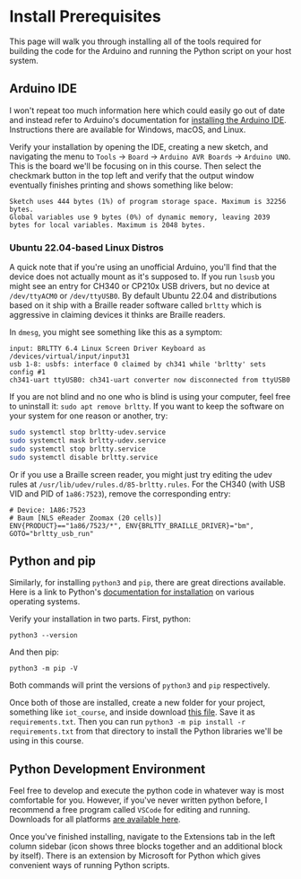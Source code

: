 # Install Prerequisites

This page will walk you through installing all of the tools required for building the code for the Arduino and running the Python script on your host system.

## Arduino IDE

I won't repeat too much information here which could easily go out of date and instead refer to Arduino's documentation for [installing the Arduino IDE](https://support.arduino.cc/hc/en-us/articles/360019833020-Download-and-install-Arduino-IDE). Instructions there are available for Windows, macOS, and Linux.

Verify your installation by opening the IDE, creating a new sketch, and navigating the menu to `Tools` -> `Board` -> `Arduino AVR Boards` -> `Arduino UNO`. This is the board we'll be focusing on in this course. Then select the checkmark button in the top left and verify that the output window eventually finishes printing and shows something like below:

```
Sketch uses 444 bytes (1%) of program storage space. Maximum is 32256 bytes.
Global variables use 9 bytes (0%) of dynamic memory, leaving 2039 bytes for local variables. Maximum is 2048 bytes.
```

### Ubuntu 22.04-based Linux Distros

A quick note that if you're using an unofficial Arduino, you'll find that the device does not actually mount as it's supposed to. If you run `lsusb` you might see an entry for CH340 or CP210x USB drivers, but no device at `/dev/ttyACM0` or `/dev/ttyUSB0`. By default Ubuntu 22.04 and distributions based on it ship with a Braille reader software called `brltty` which is aggressive in claiming devices it thinks are Braille readers.

In `dmesg`, you might see something like this as a symptom:
```
input: BRLTTY 6.4 Linux Screen Driver Keyboard as /devices/virtual/input/input31
usb 1-8: usbfs: interface 0 claimed by ch341 while 'brltty' sets config #1
ch341-uart ttyUSB0: ch341-uart converter now disconnected from ttyUSB0
```

If you are not blind and no one who is blind is using your computer, feel free to uninstall it: `sudo apt remove brltty`. If you want to keep the software on your system for one reason or another, try:
```sh
sudo systemctl stop brltty-udev.service
sudo systemctl mask brltty-udev.service
sudo systemctl stop brltty.service
sudo systemctl disable brltty.service
```

Or if you use a Braille screen reader, you might just try editing the udev rules at `/usr/lib/udev/rules.d/85-brltty.rules`. For the CH340 (with USB VID and PID of `1a86:7523`), remove the corresponding entry:
```
# Device: 1A86:7523
# Baum [NLS eReader Zoomax (20 cells)]
ENV{PRODUCT}=="1a86/7523/*", ENV{BRLTTY_BRAILLE_DRIVER}="bm", GOTO="brltty_usb_run"
```

## Python and pip

Similarly, for installing `python3` and `pip`, there are great directions available. Here is a link to Python's [documentation for installation](https://wiki.python.org/moin/BeginnersGuide/Download) on various operating systems.

Verify your installation in two parts. First, python:
```
python3 --version
```

And then pip:
```
python3 -m pip -V
```

Both commands will print the versions of `python3` and `pip` respectively.

Once both of those are installed, create a new folder for your project, something like `iot_course`, and inside download [this file](https://raw.githubusercontent.com/ssnover/iot-arduino-course/main/complete/mqtt-publisher/requirements.txt). Save it as `requirements.txt`. Then you can run `python3 -m pip install -r requirements.txt` from that directory to install the Python libraries we'll be using in this course.

## Python Development Environment

Feel free to develop and execute the python code in whatever way is most comfortable for you. However, if you've never written python before, I recommend a free program called `VSCode` for editing and running. Downloads for all platforms [are available here](https://code.visualstudio.com/download).

Once you've finished installing, navigate to the Extensions tab in the left column sidebar (icon shows three blocks together and an additional block by itself). There is an extension by Microsoft for Python which gives convenient ways of running Python scripts.
